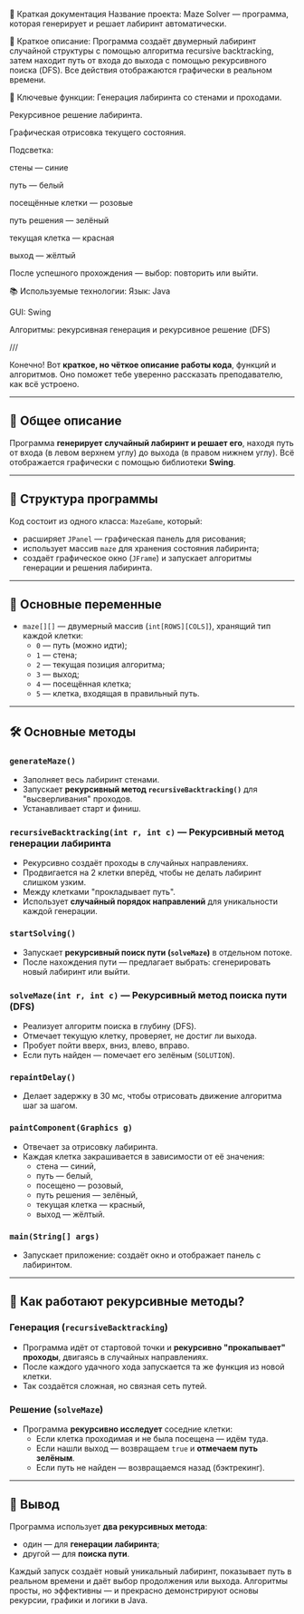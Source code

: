 📄 Краткая документация
Название проекта:
Maze Solver — программа, которая генерирует и решает лабиринт автоматически.

🧠 Краткое описание:
Программа создаёт двумерный лабиринт случайной структуры с помощью алгоритма recursive backtracking, затем находит путь от входа до выхода с помощью рекурсивного поиска (DFS). Все действия отображаются графически в реальном времени.

🔧 Ключевые функции:
Генерация лабиринта со стенами и проходами.

Рекурсивное решение лабиринта.

Графическая отрисовка текущего состояния.

Подсветка:

стены — синие

путь — белый

посещённые клетки — розовые

путь решения — зелёный

текущая клетка — красная

выход — жёлтый

После успешного прохождения — выбор: повторить или выйти.

📚 Используемые технологии:
Язык: Java

GUI: Swing

Алгоритмы: рекурсивная генерация и рекурсивное решение (DFS)




///



Конечно! Вот **краткое, но чёткое описание работы кода**, функций и алгоритмов. Оно поможет тебе уверенно рассказать преподавателю, как всё устроено.

---

## 🧩 Общее описание

Программа **генерирует случайный лабиринт и решает его**, находя путь от входа (в левом верхнем углу) до выхода (в правом нижнем углу). Всё отображается графически с помощью библиотеки **Swing**.

---

## 🔧 Структура программы

Код состоит из одного класса: `MazeGame`, который:

- расширяет `JPanel` — графическая панель для рисования;
- использует массив `maze` для хранения состояния лабиринта;
- создаёт графическое окно (`JFrame`) и запускает алгоритмы генерации и решения лабиринта.

---

## 🧱 Основные переменные

- `maze[][]` — двумерный массив (`int[ROWS][COLS]`), хранящий тип каждой клетки:
  - `0` — путь (можно идти);
  - `1` — стена;
  - `2` — текущая позиция алгоритма;
  - `3` — выход;
  - `4` — посещённая клетка;
  - `5` — клетка, входящая в правильный путь.

---

## 🛠️ Основные методы

### `generateMaze()`
- Заполняет весь лабиринт стенами.
- Запускает **рекурсивный метод `recursiveBacktracking()`** для "высверливания" проходов.
- Устанавливает старт и финиш.

### `recursiveBacktracking(int r, int c)` — **Рекурсивный метод генерации лабиринта**
- Рекурсивно создаёт проходы в случайных направлениях.
- Продвигается на 2 клетки вперёд, чтобы не делать лабиринт слишком узким.
- Между клетками "прокладывает путь".
- Использует **случайный порядок направлений** для уникальности каждой генерации.

### `startSolving()`
- Запускает **рекурсивный поиск пути (`solveMaze`)** в отдельном потоке.
- После нахождения пути — предлагает выбрать: сгенерировать новый лабиринт или выйти.

### `solveMaze(int r, int c)` — **Рекурсивный метод поиска пути (DFS)**
- Реализует алгоритм поиска в глубину (DFS).
- Отмечает текущую клетку, проверяет, не достиг ли выхода.
- Пробует пойти вверх, вниз, влево, вправо.
- Если путь найден — помечает его зелёным (`SOLUTION`).

### `repaintDelay()`
- Делает задержку в 30 мс, чтобы отрисовать движение алгоритма шаг за шагом.

### `paintComponent(Graphics g)`
- Отвечает за отрисовку лабиринта.
- Каждая клетка закрашивается в зависимости от её значения:
  - стена — синий,
  - путь — белый,
  - посещено — розовый,
  - путь решения — зелёный,
  - текущая клетка — красный,
  - выход — жёлтый.

### `main(String[] args)`
- Запускает приложение: создаёт окно и отображает панель с лабиринтом.

---

## 🔄 Как работают рекурсивные методы?

### Генерация (`recursiveBacktracking`)
- Программа идёт от стартовой точки и **рекурсивно "прокапывает" проходы**, двигаясь в случайных направлениях.
- После каждого удачного хода запускается та же функция из новой клетки.
- Так создаётся сложная, но связная сеть путей.

### Решение (`solveMaze`)
- Программа **рекурсивно исследует** соседние клетки:
  - Если клетка проходимая и не была посещена — идём туда.
  - Если нашли выход — возвращаем `true` и **отмечаем путь зелёным**.
  - Если путь не найден — возвращаемся назад (бэктрекинг).

---

## 📌 Вывод

Программа использует **два рекурсивных метода**:
- один — для **генерации лабиринта**;
- другой — для **поиска пути**.

Каждый запуск создаёт новый уникальный лабиринт, показывает путь в реальном времени и даёт выбор продолжения или выхода. Алгоритмы просты, но эффективны — и прекрасно демонстрируют основы рекурсии, графики и логики в Java.
